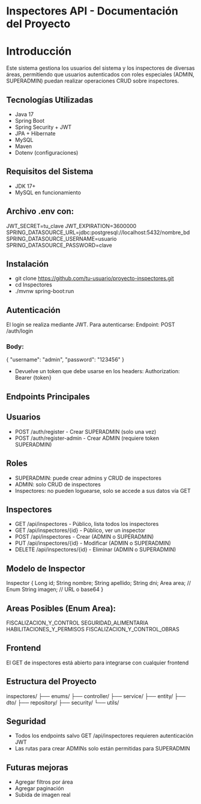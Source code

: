 # Inspectores API - Documentación del Proyecto

# Introducción
Este sistema gestiona los usuarios del sistema y los inspectores de diversas áreas, permitiendo que usuarios autenticados con roles especiales (ADMIN, SUPERADMIN) puedan realizar operaciones CRUD sobre inspectores.
## Tecnologías Utilizadas
* Java 17
* Spring Boot
* Spring Security + JWT
* JPA + Hibernate
* MySQL
* Maven
* Dotenv (configuraciones)

## Requisitos del Sistema

* JDK 17+
* MySQL en funcionamiento

## Archivo .env con:

JWT_SECRET=tu_clave
JWT_EXPIRATION=3600000
SPRING_DATASOURCE_URL=jdbc:postgresql://localhost:5432/nombre_bd
SPRING_DATASOURCE_USERNAME=usuario
SPRING_DATASOURCE_PASSWORD=clave

## Instalación

* git clone https://github.com/tu-usuario/proyecto-inspectores.git
* cd Inspectores
* ./mvnw spring-boot:run

## Autenticación

El login se realiza mediante JWT. Para autenticarse:
Endpoint: POST /auth/login

### Body:
{
"username": "admin",
"password": "123456"
}

* Devuelve un token que debe usarse en los headers:
Authorization: Bearer {token}

## Endpoints Principales

## Usuarios

* POST /auth/register - Crear SUPERADMIN (solo una vez)
* POST /auth/register-admin - Crear ADMIN (requiere token SUPERADMIN)

## Roles

* SUPERADMIN: puede crear admins y CRUD de inspectores
* ADMIN: solo CRUD de inspectores
* Inspectores: no pueden loguearse, solo se accede a sus datos vía GET

## Inspectores

* GET /api/inspectores - Público, lista todos los inspectores
* GET /api/inspectores/{id} - Público, ver un inspector
* POST /api/inspectores - Crear (ADMIN o SUPERADMIN)
* PUT /api/inspectores/{id} - Modificar (ADMIN o SUPERADMIN)
* DELETE /api/inspectores/{id} - Eliminar (ADMIN o SUPERADMIN)

## Modelo de Inspector

Inspector {
Long id;
String nombre;
String apellido;
String dni;
Area area; // Enum
String imagen; // URL o base64
}

## Areas Posibles (Enum Area):

FISCALIZACION_Y_CONTROL
SEGURIDAD_ALIMENTARIA
HABILITACIONES_Y_PERMISOS
FISCALIZACION_Y_CONTROL_OBRAS

## Frontend

El GET de inspectores está abierto para integrarse con cualquier frontend

## Estructura del Proyecto

inspectores/
├── enums/
├── controller/
├── service/
├── entity/
├── dto/
├── repository/
├── security/
└── utils/

## Seguridad

* Todos los endpoints salvo GET /api/inspectores requieren autenticación JWT
* Las rutas para crear ADMINs solo están permitidas para SUPERADMIN

## Futuras mejoras

* Agregar filtros por área
* Agregar paginación
* Subida de imagen real